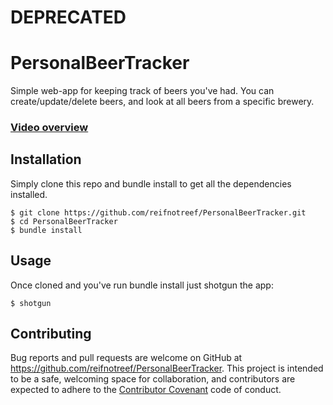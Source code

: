 # DEPRECATED

# PersonalBeerTracker

Simple web-app for keeping track of beers you've had.
You can create/update/delete beers, and look at all beers from a specific brewery.

### [Video overview](https://youtu.be/yon1X_xg5ig)

## Installation
Simply clone this repo and bundle install to get all the dependencies installed.

    $ git clone https://github.com/reifnotreef/PersonalBeerTracker.git
    $ cd PersonalBeerTracker
    $ bundle install

## Usage

Once cloned and you've run bundle install just shotgun the app:

    $ shotgun

## Contributing

Bug reports and pull requests are welcome on GitHub at https://github.com/reifnotreef/PersonalBeerTracker. This project is intended to be a safe, welcoming space for collaboration, and contributors are expected to adhere to the [Contributor Covenant](http://contributor-covenant.org) code of conduct.

